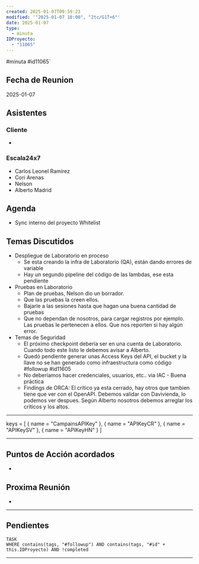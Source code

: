 ```yaml
---
created: 2025-01-07T09:59:23
modified: '"2025-01-07 10:00", "2tc/G1T+6"'
date: 2025-01-07
type:
  - minuta
IDProyecto:
  - "11065"
---
```

#minuta 
#id11065`

## Fecha de Reunion
2025-01-07

## Asistentes

### Cliente
* 
### Escala24x7
- Carlos Leonel Ramírez
- Cori Arenas 
- Nelson
- Alberto Madrid

## Agenda
* Sync interno del proyecto Whitelist
## Temas Discutidos
*  Despliegue de Laboratorio en proceso 
	* Se esta creando la infra de Laboratorio (QA), están dando errores de variable
	* Hay un segundo pipeline del código de las lambdas, ese esta pendiente
* Pruebas en Laboratorio
	* Plan de pruebas, Nelson dio un borrador.
	* Que las pruebas la creen ellos. 
	* Bajarle a las sesiones hasta que hagan una buena cantidad de pruebas
	* Que no dependan de nosotros, para cargar registros por ejemplo. Las pruebas le pertenecen a ellos. Que nos reporten si hay algún error.
* Temas de Seguridad
	* El próximo checkpoint debería ser en una cuenta de Laboratorio. Cuando todo este listo le debemos avisar a Alberto.
	* Quedó pendiente generar unas Access Keys del API, el bucket y la llave no se han generado como infraestructura como código #followup #id11605
	* No deberíamos hacer credenciales, usuarios, etc.. via IAC - Buena práctica
	* Findings de ORCA: El crítico ya esta cerrado, hay otros que tambien tiene que ver con el OpenAPI. Debemos validar con Davivienda, lo podemos ver despues. Según Alberto nosotros debemos arreglar los críticos y los altos.


---
keys = [ { name = "CampainsAPIKey" }, { name = "APIKeyCR" }, { name = "APIKeySV" }, { name = "APIKeyHN" } ]

---



## Puntos de Acción acordados
- 

## Proxima Reunión
*   

--- 
## Pendientes

```dataview
TASK
WHERE contains(tags, "#followup") AND contains(tags, "#id" + this.IDProyecto) AND !completed
```

---
